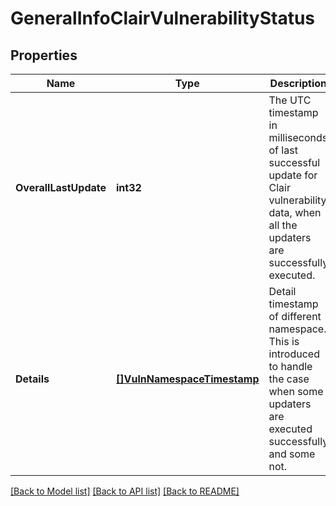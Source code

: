 # GeneralInfoClairVulnerabilityStatus

## Properties
Name | Type | Description | Notes
------------ | ------------- | ------------- | -------------
**OverallLastUpdate** | **int32** | The UTC timestamp in milliseconds of last successful update for Clair vulnerability data, when all the updaters are successfully executed. | [optional] [default to null]
**Details** | [**[]VulnNamespaceTimestamp**](VulnNamespaceTimestamp.md) | Detail timestamp of different namespace.  This is introduced to handle the case when some updaters are executed successfully and some not. | [optional] [default to null]

[[Back to Model list]](../README.md#documentation-for-models) [[Back to API list]](../README.md#documentation-for-api-endpoints) [[Back to README]](../README.md)


